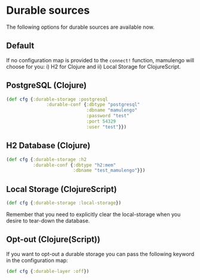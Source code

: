 # Durable sources

The following options for durable sources are available now.

## Default

If no configuration map is provided to the `connect!`
function, mamulengo will choose for you: i) H2 for Clojure
and ii) Local Storage for ClojureScript.

## PostgreSQL (Clojure)

```clj
(def cfg {:durable-storage :postgresql
               :durable-conf {:dbtype "postgresql"
                              :dbname "mamulengo"
                              :password "test"
                              :port 54329
                              :user "test"}})
```

## H2 Database (Clojure)

```clj
(def cfg {:durable-storage :h2
          :durable-conf {:dbtype "h2:mem"
                         :dbname "test_mamulengo"}})
```

## Local Storage (ClojureScript)

```clj
(def cfg {:durable-storage :local-storage})
```

Remember that you need to explicitly clear the local-storage
when you desire to tear-down the database.

## Opt-out (Clojure(Script))

If you want to opt-out a durable storage you can pass the
following keyword in the configuration map:

```clj
(def cfg {:durable-layer :off})
```
